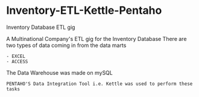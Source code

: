 # Inventory-ETL-Kettle-Pentaho
Inventory Database ETL gig


A Multinational Company's ETL gig for the Inventory Database There are two types of data coming in from the data marts

	- EXCEL
	- ACCESS

The Data Warehouse was made on mySQL

	PENTAHO'S Data Integration Tool i.e. Kettle was used to perform these tasks
